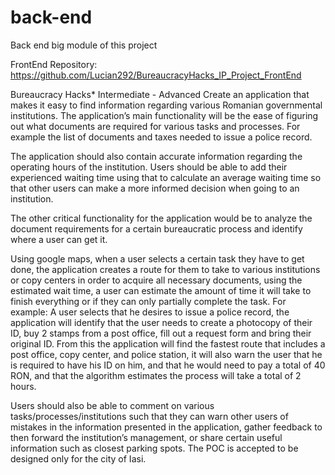 # back-end
Back end big module of this project 

FrontEnd Repository: https://github.com/Lucian292/BureaucracyHacks_IP_Project_FrontEnd

Bureaucracy Hacks*
Intermediate - Advanced
Create an application that makes it easy to find information regarding various Romanian governmental institutions.
The application’s main functionality will be the ease of figuring out what documents are required for various tasks and processes. For example the list of documents and taxes needed to issue a police record. 

The application should also contain accurate information regarding the operating hours of the institution. Users should be able to add their experienced waiting time using that to calculate an average waiting time so that other users can make a more informed decision when going to an institution. 

The other critical functionality for the application would be to analyze the document requirements for a certain bureaucratic process and identify where a user can get it.

Using google maps, when a user selects a certain task they have to get done, the application creates a route for them to take to various institutions or copy centers in order to acquire all necessary documents, using the estimated wait time, a user can estimate the amount of time it will take to finish everything or if they can only partially complete the task. 
For example:
A user selects that he desires to issue a police record, the application will identify that the user needs to create a photocopy of their ID, buy 2 stamps from a post office, fill out a request form and bring their original ID. From this the application will find the fastest route that includes a post office, copy center, and police station, it will also warn the user that he is required to have his ID on him, and that he would need to pay a total of 40 RON, and that the algorithm estimates the process will take a total of 2 hours.

Users should also be able to comment on various tasks/processes/institutions such that they can warn other users of mistakes in the information presented in the application, gather feedback to then forward the institution’s management, or share certain useful information such as closest parking spots. The POC is accepted to be designed only for the city of Iasi.

